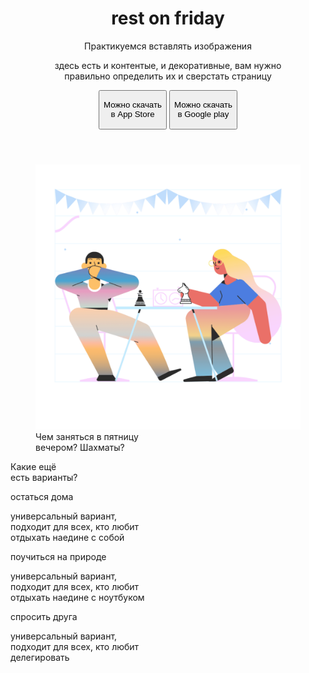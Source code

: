 <!DOCTYPE html>
<html lang="ru">

<head>
    <meta charset="UTF-8">
    <meta http-equiv="X-UA-Compatible" content="IE=edge">
    <meta name="viewport" content="width=device-width, initial-scale=1.0">
    <title>конкурс 16 апреля 2021</title>
    <link rel="preconnect" href="https://fonts.gstatic.com">
    <link href="https://fonts.googleapis.com/css2?family=Montserrat:wght@500;600&display=swap" rel="stylesheet">
    <link rel="stylesheet" href="css/normalize.css">
    <link rel="stylesheet" href="css/style.css">
</head>

<body>
    <header class="page-header">
        <div class="positioner">
            <h1 class="visualy-hidden">rest on friday</h1>
            <p class="page-title">Практикуемся вставлять изображения</P>
            <p>здесь есть и&nbsp;контентые, и&nbsp;декоративные, вам нужно<br>правильно определить&nbsp;их
                и&nbsp;сверстать страницу</p>
            <div class="btn-flat">
                <button class="btn-a">
                    <p class="btn-text">Можно скачать<br>в&nbsp;App Store</p>
                </button>
                <button class="btn-g">
                    <p class="btn-text">Можно скачать<br>в&nbsp;Google play </p>
                </button>
            </div>
        </div>
    </header>
    <main>
        <section class="promo">
            <div class="slider-left"></div>
            <div class="positioner">
                <figure>
                    <img src="/img/marginalia.png" alt="game of chess">
                    <figcaption class="promo-title">Чем заняться в пятницу<br>вечером? Шахматы?</figcaption>
                </figure>
            </div>
            <div class="slider-right"></div>
        </section>
    </main>
    <footer class="page-footer">
        <p class="footer-title">Какие ещё<br>есть варианты?</p>
        <section class="footer-item">
            <div class="footer-item-1">
                <p class="item-title">остаться дома</p>
                <p class="item-description">универсальный вариант,<br>подходит для&nbsp;всех, кто любит<br> отдыхать
                    наедине с&nbsp;собой</p>
            </div>
            <div class="footer-item-2">
                <p class="item-title">поучиться на&nbsp;природе</p>
                <p class="item-description">универсальный вариант,<br>подходит для&nbsp;всех, кто любит<br> отдыхать
                    наедине с&nbsp;ноутбуком</p>
            </div>
            <div class="footer-item-3">
                <p class="item-title">спросить друга</p>
                <p class="item-description">универсальный вариант,<br>подходит для&nbsp;всех, кто любит<br> делегировать
                </p>
            </div>
        </section>
    </footer>
</body>

</html>